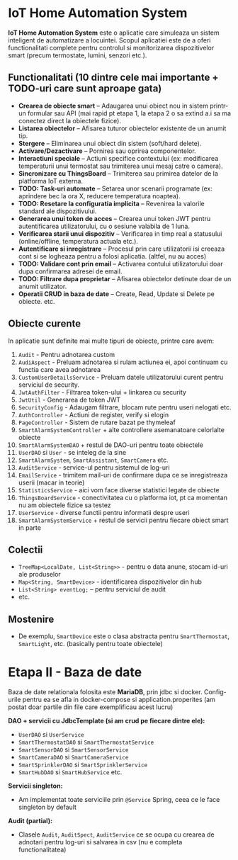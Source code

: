 # IoT Home Automation System

**IoT Home Automation System** este o aplicatie care simuleaza un sistem inteligent de automatizare a locuintei. Scopul aplicatiei este de a oferi functionalitati complete pentru controlul si monitorizarea dispozitivelor smart (precum termostate, lumini, senzori etc.).

## Functionalitati (10 dintre cele mai importante + TODO-uri care sunt aproape gata)
- **Crearea de obiecte smart** – Adaugarea unui obiect nou in sistem printr-un formular sau API (mai rapid pt etapa 1, la etapa 2 o sa extind a.i sa ma conectez direct la obiectele fizice).
- **Listarea obiectelor** – Afisarea tuturor obiectelor existente de un anumit tip.
- **Stergere** – Eliminarea unui obiect din sistem (soft/hard delete).
- **Activare/Dezactivare** – Pornirea sau oprirea componentelor.
- **Interactiuni speciale** – Actiuni specifice contextului (ex: modificarea temperaturii unui termostat sau trimiterea unui mesaj catre o camera).
- **Sincronizare cu ThingsBoard** – Trimiterea sau primirea datelor de la platforma IoT externa.
- **TODO: Task-uri automate** – Setarea unor scenarii programate (ex: aprindere bec la ora X, reducere temperatura noaptea).
- **TODO: Resetare la configuratia implicita** – Revenirea la valorile standard ale dispozitivului.
- **Generarea unui token de acces** – Crearea unui token JWT pentru autentificarea utilizatorului, cu o sesiune valabila de 1 luna.
- **Verificarea starii unui dispozitiv** – Verificarea in timp real a statusului (online/offline, temperatura actuala etc.).
- **Autentificare si inregistrare** – Procesul prin care utilizatorii isi creeaza cont si se logheaza pentru a folosi aplicatia. (altfel, nu au acces)
- **TODO: Validare cont prin email** – Activarea contului utilizatorului doar dupa confirmarea adresei de email.
- **TODO: Filtrare dupa proprietar** – Afisarea obiectelor detinute doar de un anumit utilizator.
- **Operatii CRUD in baza de date** – Create, Read, Update si Delete pe obiecte.
etc. 

## Obiecte curente

In aplicatie sunt definite mai multe tipuri de obiecte, printre care avem:

1. `Audit` - Pentru adnotarea custom
2. `AudiAspect` - Preluam adnotarea si rulam actiunea ei, apoi continuam cu functia care avea adnotarea
3. `CustomUserDetailsService` - Preluam datele utilizatorului curent pentru serviciul de  security.
4. `JwtAuthFilter` - Filtrarea token-ului + linkarea cu security
5. `JwtUtil` - Generarea de token JWT
6. `SecurityConfig` - Adaugam filtrare, blocam rute pentru useri nelogati etc.
7. `AuthController` - Actiuni de register, verify si elogin
8. `PageController` - Sistem de rutare bazat pe thymeleaf
9. `SmartAlarmSystemController` + alte controllere asemanatoare celorlalte obiecte
10. `SmartAlarmSystemDAO` + restul de DAO-uri pentru toate obiectele
11. `UserDAO` si `User` - se inteleg de la sine
12. `SmartAlarmSystem`, `SmartAssistant`, `SmartCamera` etc.
13. `AuditService` - service-ul pentru sistemul de log-uri
14. `EmailService` - trimitem mail-uri de confirmare dupa ce se inregistreaza userii (macar in teorie)
15. `StatisticsService` - aici vom face diverse statistici legate de obiecte
16. `ThingsBoardService` - conectivitatea cu o platforma iot, pt ca momentan nu am obiectele fizice sa testez
17. `UserService` - diverse functii pentru informatii despre useri
18. `SmartAlarmSystemService` + restul de servicii pentru fiecare obiect smart in parte

## Colectii

- `TreeMap<LocalDate, List<String>>` - pentru o data anune, stocam id-uri ale produselor
- `Map<String, SmartDevice>` - identificarea dispozitivelor din hub
- `List<String> eventLog;` – pentru serviciul de audit
- etc.

## Mostenire

- De exemplu, `SmartDevice` este o clasa abstracta pentru `SmartThermostat`, `SmartLight`, etc. (basically pentru toate obiectele)

# Etapa II - Baza de date
Baza de date relationala folosita este **MariaDB**, prin jdbc si docker. Config-urile pentru ea se afla in docker-compose si application.properites (am postat doar partile din file care exemplificau acest lucru)

**DAO + servicii cu JdbcTemplate (si am crud pe fiecare dintre ele):**
- `UserDAO` si `UserService`
- `SmartThermostatDAO` si `SmartThermostatService`
- `SmartSensorDAO` si `SmartSensorService`
- `SmartCameraDAO` si `SmartCameraService`
- `SmartSprinklerDAO` si `SmartSprinklerService`
- `SmartHubDAO` si `SmartHubService`
etc.


**Servicii singleton:**
- Am implementat toate serviciile prin `@Service` Spring, ceea ce le face singleton by default


**Audit (partial):**

- Clasele `Audit`, `AuditSpect`, `AuditService` ce se ocupa cu crearea de adnotari pentru log-uri si salvarea in csv (nu e completa functionalitatea)